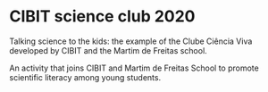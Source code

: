 # CIBIT science club 2020
Talking science to the kids: the example of the Clube Ciência Viva developed by CIBIT and the Martim de Freitas school.

An activity that joins CIBIT and Martim de Freitas School to promote scientific literacy among young students.
